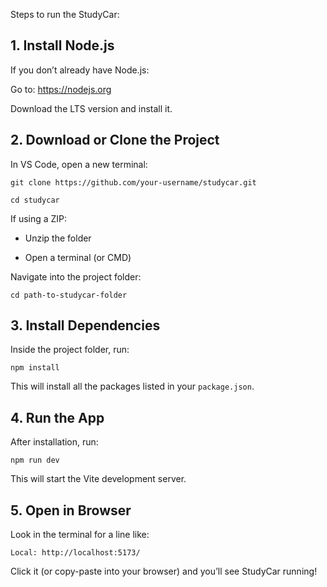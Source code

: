 Steps to run the StudyCar:

## 1. Install Node.js

If you don’t already have Node.js:

Go to: https://nodejs.org

Download the LTS version and install it.

## 2. Download or Clone the Project

In VS Code, open a new terminal:

`git clone https://github.com/your-username/studycar.git`

`cd studycar`

If using a ZIP:

- Unzip the folder

- Open a terminal (or CMD)

Navigate into the project folder:

`cd path-to-studycar-folder`

## 3. Install Dependencies

Inside the project folder, run:

`npm install`

This will install all the packages listed in your `package.json`.

## 4. Run the App

After installation, run:

`npm run dev`

This will start the Vite development server.

## 5. Open in Browser

Look in the terminal for a line like:

`Local: http://localhost:5173/`

Click it (or copy-paste into your browser) and you’ll see StudyCar running!
